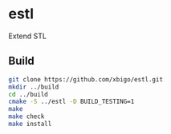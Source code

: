 # estl

Extend STL

## Build

```bash
git clone https://github.com/xbigo/estl.git
mkdir ../build
cd ../build
cmake -S ../estl -D BUILD_TESTING=1
make
make check
make install
```
